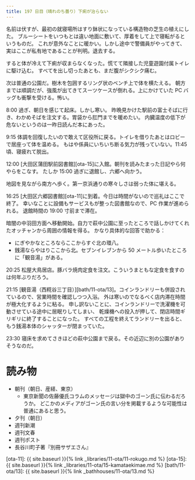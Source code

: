```yaml
---
title: 197 日目（晴れのち曇り）下痢が治らない
---
```


名前は伏すが、最初の就寝場所はすり鉢状になっている構造物の芝生の植えにした。
ブルーシートをいつもとは違い地面に敷いて、厚着をして上で寝転がるというものだ。
これが意外なことに暖かい。しかし途中で警備員がやってきて、実はここが私有地であることが判明。退去する。

すると体が冷えて下痢が収まらなくなった。慌てて隣接した児童遊園付属トイレに駆け込む。
すべてを出し切ったあとも、まだ腹がシクシク痛む。

次は普通の公園だ。樹木を包囲するリング状のベンチ上で体を横たえる。
朝方までは順調だが、強風が出てきてスーツケースが倒れる。上にかけていた PC バッグも衝撃を受ける。怖い。

8:00 過ぎ、朝日を感じて起床。しかし寒い。
昨晩見かけた駅前の富士そばに行き、わかめそばを注文する。胃袋から肛門までを暖めたい。
内臓温度の低下が危ないというのは一昨日読んだ本にあった。

9:15 体調を回復したいので敢えて区役所に戻る。トイレを借りたあとはロビーで居座って体を温める。
もはや係員にいちいち断る気力が残っていない。11:45 頃、寝疲れて脱出。

12:00 [大田区蒲田駅前図書館][ota-15]に入館。朝刊を読みたまった日記やら何やらをこなす。
たしか 15:00 過ぎに退館し、六郷へ向かう。

地図を見ながら南方へ歩く。第一京浜通りの寒々しさは弱った体に堪える。

16:25 [大田区六郷図書館][ota-11]に到着。今日は時間がないので巡礼はここで終了。
幸いなことに設備もサービスもが整った図書館なので、PC 作業が進められる。
退館時間の 19:00 寸前まで滞在。

暗闇の中羽田方面へ移動開始。自力で萩中公園に至ったところで話しかけてくれたオッチャンから周囲の情報を得る。
かなり具体的な回答で助かる：
* にぎやかなところならここからすぐ北の環八。
* 銭湯ならやはりここから北。セブンイレブンから 50 メートル歩いたところに「観音湯」がある。

20:25 松屋大鳥居店。豚バラ焼肉定食を注文。こういうまともな定食を食すのは何年ぶりだろう。

21:15 [観音湯（西糀谷三丁目）][bath/11-ota/13]。コインランドリーも併設されているので、営業時間を確認しつつ入浴。
外は寒いのでなるべく店内滞在時間が極大化するように粘る。
申し訳ないことに、コインランドリーで洗濯機を可動させている途中に居眠りしてしまい、
乾燥機への投入が押して、閉店時間ギリギリに終了することになった。
すべての工程を終えてランドリーを出ると、もう銭湯本体のシャッターが閉まっていた。

23:30 寝床を求めてさきほどの萩中公園まで戻る。その近辺に別の公園がありそうなのだ。

# 読み物

* 朝刊（朝日、産経、東京）
  * 東京新聞の佐藤優氏コラムのメッセージは獄中のゴーン氏に伝わるだろうか。
    どこかのメディアがゴーン氏の言い分を掲載するような可能性は普通にあると思う。
* 夕刊（朝日）
* 週刊新潮
* 週刊文春
* 週刊ポスト
* 長谷川町子著『別冊サザエさん』

[ota-11]: {{ site.baseurl }}{% link _libraries/11-ota/11-rokugo.md %}
[ota-15]: {{ site.baseurl }}{% link _libraries/11-ota/15-kamataekimae.md %}
[bath/11-ota/13]: {{ site.baseurl }}{% link _bathhouses/11-ota/13.md %}
